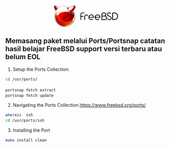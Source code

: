 <p align="center">
<img src="./assets/images/logo.png" alt="Logo" style="width:200px;"/>
</p>

## Memasang paket melalui Ports/Portsnap catatan hasil belajar FreeBSD support versi terbaru atau belum EOL

1. Setup the Ports Collection:
```sh
cd /usr/ports/

portsnap fetch extract
portsnap fetch update
```
2. Navigating the Ports Collection
https://www.freebsd.org/ports/
```sh
whereis  ssh
cd /usr/ports/ssh
```
3. Installing the Port
```sh
make install clean
```